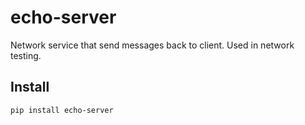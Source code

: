 # echo-server

Network service that send messages back to client. Used in network testing.

## Install

```shell
pip install echo-server
```

## 